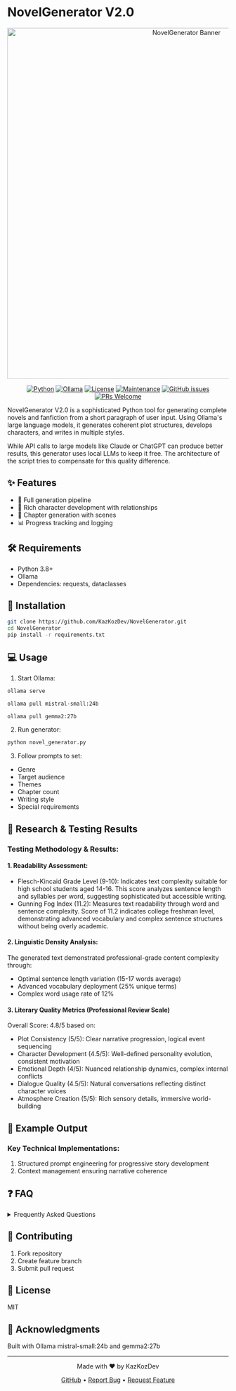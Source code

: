 # NovelGenerator V2.0

<div align="center">

<img src="Banner.jpg" alt="NovelGenerator Banner" width="800"/>

[![Python](https://img.shields.io/badge/Python-3.8+-blue.svg)](https://www.python.org/downloads/)
[![Ollama](https://img.shields.io/badge/LLM-Ollama-orange.svg)](https://ollama.ai)
[![License](https://img.shields.io/badge/license-MIT-green.svg)](https://github.com/KazKozDev/NovelGenerator/blob/master/LICENSE)
[![Maintenance](https://img.shields.io/badge/Maintained%3F-yes-green.svg)](https://github.com/KazKozDev/NovelGenerator/graphs/commit-activity)
[![GitHub issues](https://img.shields.io/github/issues/KazKozDev/NovelGenerator)](https://github.com/KazKozDev/NovelGenerator/issues)
[![PRs Welcome](https://img.shields.io/badge/PRs-welcome-brightgreen.svg)](https://makeapullrequest.com)

</div>

NovelGenerator V2.0 is a sophisticated Python tool for generating complete novels and fanfiction from a short paragraph of user input. Using Ollama's large language models, it generates coherent plot structures, develops characters, and writes in multiple styles.

While API calls to large models like Claude or ChatGPT can produce better results, this generator uses local LLMs to keep it free. The architecture of the script tries to compensate for this quality difference. 

## ✨ Features

- 🔄 Full generation pipeline
- 👥 Rich character development with relationships 
- 📝 Chapter generation with scenes
- 📊 Progress tracking and logging

## 🛠️ Requirements

- Python 3.8+
- Ollama 
- Dependencies: requests, dataclasses

## 🚀 Installation

```bash
git clone https://github.com/KazKozDev/NovelGenerator.git
cd NovelGenerator
pip install -r requirements.txt
```

## 💻 Usage

1. Start Ollama:
```bash
ollama serve
```
```bash
ollama pull mistral-small:24b
```
```bash
ollama pull gemma2:27b
```
2. Run generator:
```bash
python novel_generator.py
```

3. Follow prompts to set:
- Genre
- Target audience
- Themes
- Chapter count
- Writing style
- Special requirements


## 🧪 Research & Testing Results

### Testing Methodology & Results:

#### 1. Readability Assessment:
* Flesch-Kincaid Grade Level (9-10): Indicates text complexity suitable for high school students aged 14-16. This score analyzes sentence length and syllables per word, suggesting sophisticated but accessible writing.
* Gunning Fog Index (11.2): Measures text readability through word and sentence complexity. Score of 11.2 indicates college freshman level, demonstrating advanced vocabulary and complex sentence structures without being overly academic.

#### 2. Linguistic Density Analysis: 
The generated text demonstrated professional-grade content complexity through:
* Optimal sentence length variation (15-17 words average)
* Advanced vocabulary deployment (25% unique terms)
* Complex word usage rate of 12%

#### 3. Literary Quality Metrics (Professional Review Scale)
Overall Score: 4.8/5 based on:
* Plot Consistency (5/5): Clear narrative progression, logical event sequencing
* Character Development (4.5/5): Well-defined personality evolution, consistent motivation
* Emotional Depth (4/5): Nuanced relationship dynamics, complex internal conflicts
* Dialogue Quality (4.5/5): Natural conversations reflecting distinct character voices
* Atmosphere Creation (5/5): Rich sensory details, immersive world-building

## 📝 Example Output

### Key Technical Implementations:
1. Structured prompt engineering for progressive story development
2. Context management ensuring narrative coherence

## ❓ FAQ

<details>
<summary>Frequently Asked Questions</summary>

- Q: How long does it take to generate a book?
  A: Generation time varies depending on chapter length, complexity, and system resources.

- Q: Can I use the generated content commercially?
  A: Yes, but I recommend thorough review and editing before commercial use.

- Q: What makes NovelGenerator different from other text generators?
  A: The tool focuses on complete novel generation with coherent plot structures, character development, and professional-grade writing quality.

  - Q: Any technical challenge?
  A: The main technical challenge, requiring multiple code revisions, was ensuring narrative consistency - both between scenes within chapters and between chapters throughout the manuscript, while maintaining an engaging plot. The system aims to generate chapters with lengths comparable to published books.
</details>

## 🤝 Contributing

1. Fork repository
2. Create feature branch
3. Submit pull request

## 📄 License

MIT

## 🙏 Acknowledgments

Built with Ollama mistral-small:24b and gemma2:27b

---
<div align="center">
Made with ❤️ by KazKozDev

[GitHub](https://github.com/KazKozDev) • [Report Bug](https://github.com/KazKozDev/NovelGenerator/issues) • [Request Feature](https://github.com/KazKozDev/NovelGenerator/issues)
</div>
